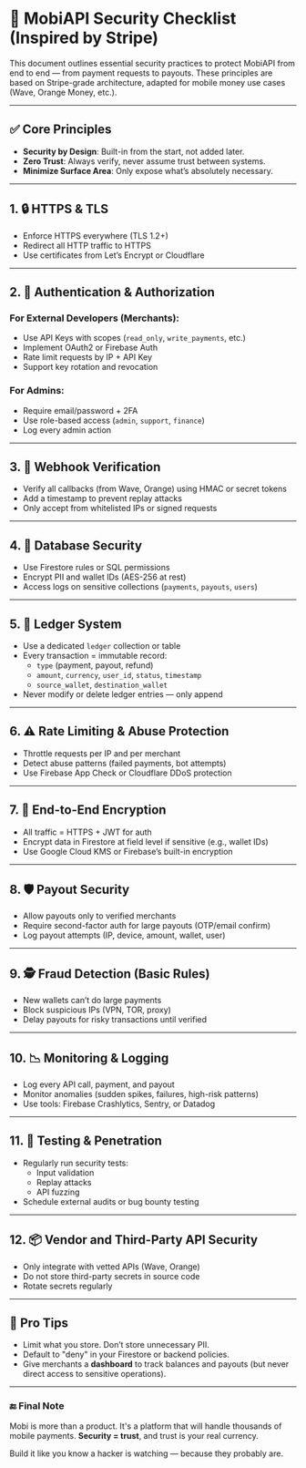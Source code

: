# 🔐 MobiAPI Security Checklist (Inspired by Stripe)

This document outlines essential security practices to protect MobiAPI from end to end — from payment requests to payouts. These principles are based on Stripe-grade architecture, adapted for mobile money use cases (Wave, Orange Money, etc.).

---

## ✅ Core Principles

- **Security by Design**: Built-in from the start, not added later.
- **Zero Trust**: Always verify, never assume trust between systems.
- **Minimize Surface Area**: Only expose what’s absolutely necessary.

---

## 1. 🔒 HTTPS & TLS

- Enforce HTTPS everywhere (TLS 1.2+)
- Redirect all HTTP traffic to HTTPS
- Use certificates from Let’s Encrypt or Cloudflare

---

## 2. 🔐 Authentication & Authorization

### For External Developers (Merchants):
- Use API Keys with scopes (`read_only`, `write_payments`, etc.)
- Implement OAuth2 or Firebase Auth
- Rate limit requests by IP + API Key
- Support key rotation and revocation

### For Admins:
- Require email/password + 2FA
- Use role-based access (`admin`, `support`, `finance`)
- Log every admin action

---

## 3. 🔁 Webhook Verification

- Verify all callbacks (from Wave, Orange) using HMAC or secret tokens
- Add a timestamp to prevent replay attacks
- Only accept from whitelisted IPs or signed requests

---

## 4. 🧱 Database Security

- Use Firestore rules or SQL permissions
- Encrypt PII and wallet IDs (AES-256 at rest)
- Access logs on sensitive collections (`payments`, `payouts`, `users`)

---

## 5. 🧮 Ledger System

- Use a dedicated `ledger` collection or table
- Every transaction = immutable record:
  - `type` (payment, payout, refund)
  - `amount`, `currency`, `user_id`, `status`, `timestamp`
  - `source_wallet`, `destination_wallet`
- Never modify or delete ledger entries — only append

---

## 6. ⚠️ Rate Limiting & Abuse Protection

- Throttle requests per IP and per merchant
- Detect abuse patterns (failed payments, bot attempts)
- Use Firebase App Check or Cloudflare DDoS protection

---

## 7. 🔐 End-to-End Encryption

- All traffic = HTTPS + JWT for auth
- Encrypt data in Firestore at field level if sensitive (e.g., wallet IDs)
- Use Google Cloud KMS or Firebase’s built-in encryption

---

## 8. 🛡️ Payout Security

- Allow payouts only to verified merchants
- Require second-factor auth for large payouts (OTP/email confirm)
- Log payout attempts (IP, device, amount, wallet, user)

---

## 9. 🕵️ Fraud Detection (Basic Rules)

- New wallets can’t do large payments
- Block suspicious IPs (VPN, TOR, proxy)
- Delay payouts for risky transactions until verified

---

## 10. 📉 Monitoring & Logging

- Log every API call, payment, and payout
- Monitor anomalies (sudden spikes, failures, high-risk patterns)
- Use tools: Firebase Crashlytics, Sentry, or Datadog

---

## 11. 🧪 Testing & Penetration

- Regularly run security tests:
  - Input validation
  - Replay attacks
  - API fuzzing
- Schedule external audits or bug bounty testing

---

## 12. 📦 Vendor and Third-Party API Security

- Only integrate with vetted APIs (Wave, Orange)
- Do not store third-party secrets in source code
- Rotate secrets regularly

---

## 📌 Pro Tips

- Limit what you store. Don’t store unnecessary PII.
- Default to "deny" in your Firestore or backend policies.
- Give merchants a **dashboard** to track balances and payouts (but never direct access to sensitive operations).

---

### 🔚 Final Note

Mobi is more than a product. It's a platform that will handle thousands of mobile payments. **Security = trust**, and trust is your real currency.

Build it like you know a hacker is watching — because they probably are.

